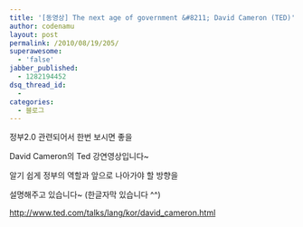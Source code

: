 ```yaml
---
title: '[동영상] The next age of government &#8211; David Cameron (TED)'
author: codenamu
layout: post
permalink: /2010/08/19/205/
superawesome:
  - 'false'
jabber_published:
  - 1282194452
dsq_thread_id:
  - 
categories:
  - 블로그
---
```

정부2.0 관련되어서 한번 보시면 좋을

David Cameron의 Ted 강연영상입니다~

알기 쉽게 정부의 역할과 앞으로 나아가야 할 방향을

설명해주고 있습니다~ (한글자막 있습니다 ^^)

<http://www.ted.com/talks/lang/kor/david_cameron.html>